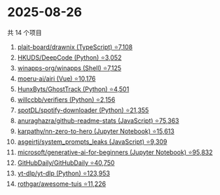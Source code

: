 # 2025-08-26

共 14 个项目

<!-- BEGIN GITHUB -->
<!-- 最后更新时间 2025-08-26 07:08:34 +0800 -->
1. [plait-board/drawnix (TypeScript) ⭐7,108](https://github.com/plait-board/drawnix)
1. [HKUDS/DeepCode (Python) ⭐3,052](https://github.com/HKUDS/DeepCode)
1. [winapps-org/winapps (Shell) ⭐7,125](https://github.com/winapps-org/winapps)
1. [moeru-ai/airi (Vue) ⭐10,176](https://github.com/moeru-ai/airi)
1. [HunxByts/GhostTrack (Python) ⭐4,501](https://github.com/HunxByts/GhostTrack)
1. [willccbb/verifiers (Python) ⭐2,156](https://github.com/willccbb/verifiers)
1. [spotDL/spotify-downloader (Python) ⭐21,355](https://github.com/spotDL/spotify-downloader)
1. [anuraghazra/github-readme-stats (JavaScript) ⭐75,363](https://github.com/anuraghazra/github-readme-stats)
1. [karpathy/nn-zero-to-hero (Jupyter Notebook) ⭐15,613](https://github.com/karpathy/nn-zero-to-hero)
1. [asgeirtj/system_prompts_leaks (JavaScript) ⭐9,309](https://github.com/asgeirtj/system_prompts_leaks)
1. [microsoft/generative-ai-for-beginners (Jupyter Notebook) ⭐95,832](https://github.com/microsoft/generative-ai-for-beginners)
1. [GitHubDaily/GitHubDaily ⭐40,750](https://github.com/GitHubDaily/GitHubDaily)
1. [yt-dlp/yt-dlp (Python) ⭐123,953](https://github.com/yt-dlp/yt-dlp)
1. [rothgar/awesome-tuis ⭐11,226](https://github.com/rothgar/awesome-tuis)
<!-- END GITHUB -->